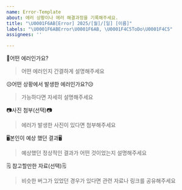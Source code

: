 ```yaml
---
name: Error-Template
about: 에러 상황이나 에러 해결과정을 기록해주세요.
title: "\U0001F6AB[Error] 2025/[월]/[일] [이름]"
labels: "\U0001F6ABError\U0001F6AB, \U0001F4C5ToDo\U0001F4C5"
assignees: ''

---
```


🚫어떤 에러인가요?

> 어떤 에러인지 간결하게 설명해주세요

😥어떤 상황에서 발생한 에러인가요?😥

> 가능하다면 자세히 설명해주세요

📷사진 첨부(선택)📷

> 에러가 발생한 사진이 있다면 첨부해주세요

🖥️본인이 예상 했던 결과🖥️

> 예상했던 정상적인 결과가 어떤 것이었는지 설명해주세요

🗒️ 참고할만한 자료(선택)🗒️

> 비슷한 버그가 있었던 경우가 있다면 관련 자료나 링크를 공유해주세요
